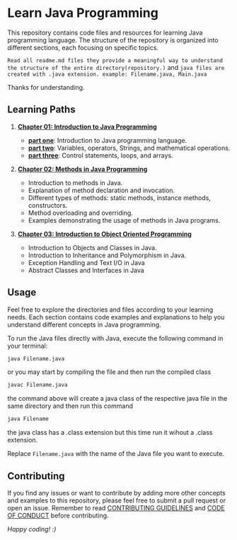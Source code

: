 # Learn Java Programming 

This repository contains code files and resources for learning Java programming language. The structure of the repository is organized into different sections, each focusing on specific topics.

`Read all readme.md files they provide a meaningful way to understand the structure of the entire directory(repository.)` and `java files are created with .java extension. example: Filename.java, Main.java`

Thanks for understanding.

## Learning Paths

1. **[Chapter 01: Introduction to Java Programming](chapter_01)**
   - **[part one](chapter_01/part_01)**: Introduction to Java programming language.
   - **[part two](chapter_01/part_02)**: Variables, operators, Strings, and mathematical operations.
   - **[part three](chapter_01/part_03)**: Control statements, loops, and arrays.

2. **[Chapter 02: Methods in Java Programming](chapter_02)**

   - Introduction to methods in Java.
   - Explanation of method declaration and invocation.
   - Different types of methods: static methods, instance methods, constructors.
   - Method overloading and overriding.
   - Examples demonstrating the usage of methods in Java programs.

2. **[Chapter 03: Introduction to Object Oriented Programming](chapter_03)**
   - Introduction to Objects and Classes in Java.
   - Introduction to Inheritance and Polymorphism in Java.
   - Exception Handling and Text I/O in Java
   - Abstract Classes and Interfaces in Java
   
## Usage

Feel free to explore the directories and files according to your learning needs. Each section contains code examples and explanations to help you understand different concepts in Java programming.

To run the Java files directly with Java, execute the following command in your terminal:

```bash
java Filename.java
```

or you may start by compiling the file and then run the compiled  class

```bash
javac Filename.java
```

the command above will create a java class of the respective java file in the same directory and then run this command

```bash
java Filename
```

the java class has a .class extension but this time run it wihout a .class extension.

Replace `Filename.java` with the name of the Java file you want to execute.

## Contributing

If you find any issues or want to contribute by adding more other concepts and examples to this repository, please feel free to submit a pull request or open an issue. Remember to read [CONTRIBUTING   GUIDELINES](CONTRIBUTING.md) and [CODE OF CONDUCT](CODE_OF_CONDUCT.md) before contributing.

_Happy coding! :)_
